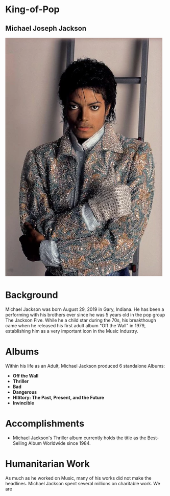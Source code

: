 # King-of-Pop

## Michael Joseph Jackson

![Alt Text](mj.png)



# Background
Michael Jackson was born August 29, 2019 in Gary, Indiana. He has been a performing with his brothers ever since he was 5 years old in the pop group The Jackson Five. While he a child star during the 70s, his breakthough came when he released his first adult album "Off the Wall" in 1979, establishing him as a very important icon in the Music Industry.


# Albums

Within his life as an Adult, Michael Jackson produced 6 standalone Albums:

- **Off the Wall**
- **Thriller**
- **Bad**
- **Dangerous**
- **HIStory: The Past, Present, and the Future**
- **Invincible**

# Accomplishments

- Michael Jackson's Thriller album currently holds the title as the Best-Selling Album Worldwide since 1984.





# Humanitarian Work

As much as he worked on Music, many of his works did not make the headlines. Michael Jackson spent several millions on charitable work. We are


